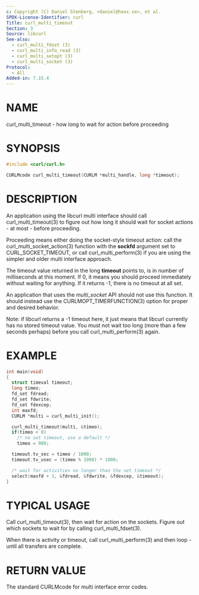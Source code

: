 ```yaml
---
c: Copyright (C) Daniel Stenberg, <daniel@haxx.se>, et al.
SPDX-License-Identifier: curl
Title: curl_multi_timeout
Section: 3
Source: libcurl
See-also:
  - curl_multi_fdset (3)
  - curl_multi_info_read (3)
  - curl_multi_setopt (3)
  - curl_multi_socket (3)
Protocol:
  - All
Added-in: 7.15.4
---
```


# NAME

curl_multi_timeout - how long to wait for action before proceeding

# SYNOPSIS

~~~c
#include <curl/curl.h>

CURLMcode curl_multi_timeout(CURLM *multi_handle, long *timeout);
~~~

# DESCRIPTION

An application using the libcurl multi interface should call
curl_multi_timeout(3) to figure out how long it should wait for socket
actions - at most - before proceeding.

Proceeding means either doing the socket-style timeout action: call the
curl_multi_socket_action(3) function with the **sockfd** argument set
to CURL_SOCKET_TIMEOUT, or call curl_multi_perform(3) if you are using
the simpler and older multi interface approach.

The timeout value returned in the long **timeout** points to, is in number
of milliseconds at this moment. If 0, it means you should proceed immediately
without waiting for anything. If it returns -1, there is no timeout at all set.

An application that uses the *multi_socket* API should not use this function.
It should instead use the CURLMOPT_TIMERFUNCTION(3) option for proper and
desired behavior.

Note: if libcurl returns a -1 timeout here, it just means that libcurl
currently has no stored timeout value. You must not wait too long (more than a
few seconds perhaps) before you call curl_multi_perform(3) again.

# EXAMPLE

~~~c
int main(void)
{
  struct timeval timeout;
  long timeo;
  fd_set fdread;
  fd_set fdwrite;
  fd_set fdexcep;
  int maxfd;
  CURLM *multi = curl_multi_init();

  curl_multi_timeout(multi, &timeo);
  if(timeo < 0)
    /* no set timeout, use a default */
    timeo = 980;

  timeout.tv_sec = timeo / 1000;
  timeout.tv_usec = (timeo % 1000) * 1000;

  /* wait for activities no longer than the set timeout */
  select(maxfd + 1, &fdread, &fdwrite, &fdexcep, &timeout);
}
~~~

# TYPICAL USAGE

Call curl_multi_timeout(3), then wait for action on the sockets. Figure
out which sockets to wait for by calling curl_multi_fdset(3).

When there is activity or timeout, call curl_multi_perform(3) and then
loop - until all transfers are complete.

# RETURN VALUE

The standard CURLMcode for multi interface error codes.

